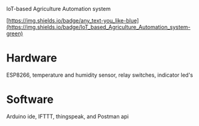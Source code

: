 IoT-based Agriculture Automation system

[https://img.shields.io/badge/any_text-you_like-blue](https://img.shields.io/badge/IoT_based_Agriculture_Automation_system-green)


# Hardware
  ESP8266, temperature and humidity sensor, relay switches, indicator led's

# Software
  Arduino ide, IFTTT, thingspeak, and Postman api

